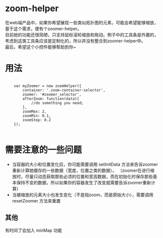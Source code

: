 # zoom-helper
<span>在web端产品中，如果你希望展现一些类似拓扑图的元素，可能会希望能够缩放，基于这个需求，便有个zoomer-helper。</span><br>
<span>目前她的功能还很简陋，只支持鼠标滚轮缩放和拖动。例子中的工具条是外置的，考虑到这类工具条应该是定制化的，所以并没有整合到zoomer-helper中。</span><br>
<span>最后，希望这个小控件能够帮助到你~ </span>

<h1>用法</h1>
<pre>
<code>
	var myZoomer = new zoomHelper({
		container: '.zoom-container-selector',
		zoomer: '#zoomer_selector',
		afterZoom: function(data){
		    //do something you need;
		},
		zoomMax: 2,
		zoomMin: 0.1,
		zoomStep: 0.2
	});
</code>
</pre>
<h1>需要注意的一些问题</h1>
<ul>
	<li>
		<span>当容器的大小和位置变化后，你可能需要调用 setInitData 方法来告诉zoomer重新计算她缓存的一些数据（宽度，位置之类的数据）。</span>
<span>（zoomer在进行缩放时，尽量只动态获取那些必须的位置和宽高数据，而在初始化时保存那些基本保持不变的数据，所以如果你的容器发生了改变就需要告诉zoomer重新计算）</span>
	</li>
	<li>
		<span>当被缩放的元素大小也发生变化（不是指zoom，而是原始大小），需要调用 resetZoomer 方法来重置</span>
	</li>
</ul>

<h2>其他</h2>
<span>有时间了会加入 minMap 功能</span>
